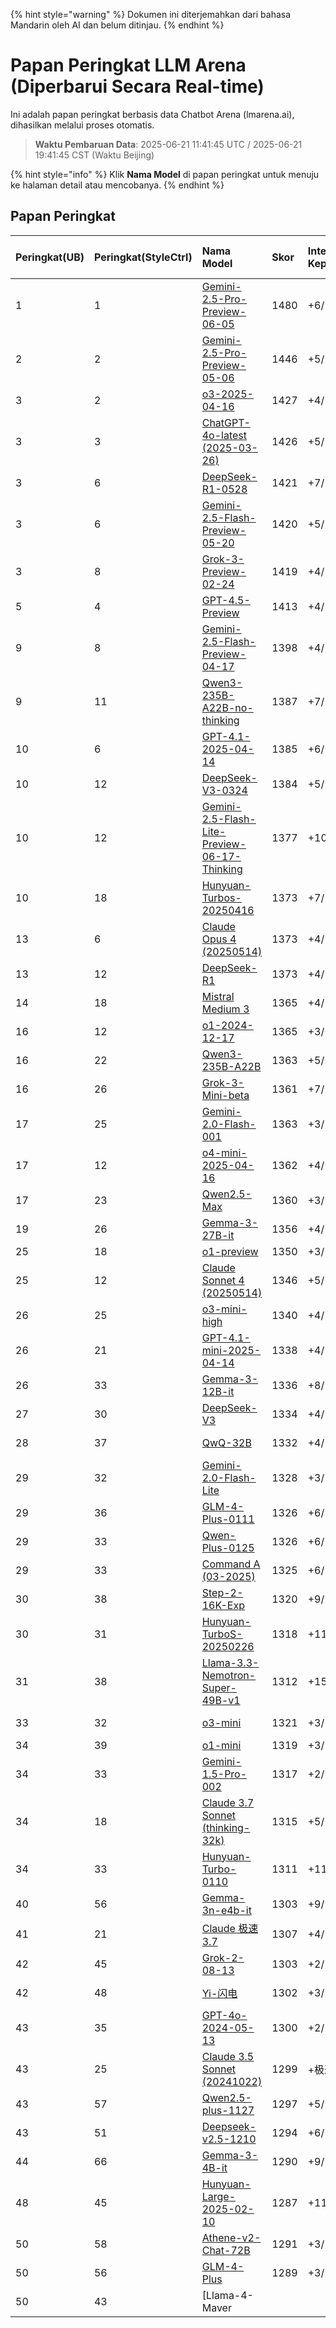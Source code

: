 
{% hint style="warning" %}
Dokumen ini diterjemahkan dari bahasa Mandarin oleh AI dan belum ditinjau.
{% endhint %}

# Papan Peringkat LLM Arena (Diperbarui Secara Real-time)

Ini adalah papan peringkat berbasis data Chatbot Arena (lmarena.ai), dihasilkan melalui proses otomatis.

> **Waktu Pembaruan Data**: 2025-06-21 11:41:45 UTC / 2025-06-21 19:41:45 CST (Waktu Beijing)

{% hint style="info" %}
Klik **Nama Model** di papan peringkat untuk menuju ke halaman detail atau mencobanya.
{% endhint %}

## Papan Peringkat

| Peringkat(UB) | Peringkat(StyleCtrl) | Nama Model                                                                                                                                 | Skor | Interval Kepercayaan | Jumlah Suara | Penyedia Layanan                | Lisensi                      | Tanggal Pemutakhiran Pengetahuan |
|:--------------|:---------------------|:-------------------------------------------------------------------------------------------------------------------------------------------|:-----|:---------------------|:------------|:--------------------------------|:-----------------------------|:----------------------------------|
|        1 |               1 | [Gemini-2.5-Pro-Preview-06-05](http://aistudio.google.com/app/prompts/new_chat?model=gemini-2.5-pro-preview-06-05)                        | 1480 | +6/-6   | 8,825   | Google                 | Proprietary             | Tidak Tersedia     |
|        2 |               2 | [Gemini-2.5-Pro-Preview-05-06](http://aistudio.google.com/app/prompts/new_chat?model=gemini-2.5-pro-preview-05-06)                        | 1446 | +5/-5   | 13,025  | Google                 | Proprietary             | Tidak Tersedia     |
|        3 |               2 | [o3-2025-04-16](https://openai.com/index/introducing-o3-and-o4-mini/)                                                                     | 1427 | +4/-4   | 16,019  | OpenAI                 | Proprietary             | Tidak Tersedia     |
|        3 |               3 | [ChatGPT-4o-latest (2025-03-26)](https://x.com/OpenAI/status/1905331956856050135)                                                         | 1426 | +5/-5   | 20,638  | OpenAI                 | Proprietary             | Tidak Tersedia     |
|        3 |               6 | [DeepSeek-R1-0528](https://api-docs.deepseek.com/news/news250528)                                                                         | 1421 | +7/-7   | 8,423   | DeepSeek               | MIT                     | Tidak Tersedia     |
|        3 |               6 | [Gemini-2.5-Flash-Preview-05-20](http://aistudio.google.com/app/prompts/new_chat?model=gemini-2.5-flash-preview-05-20)                    | 1420 | +5/-5   | 14,034  | Google                 | Proprietary             | Tidak Tersedia     |
|        3 |               8 | [Grok-3-Preview-02-24](https://x.ai/blog/grok-3)                                                                                          | 1419 | +4/-5   | 22,643  | xAI                    | Proprietary             | Tidak Tersedia     |
|        5 |               4 | [GPT-4.5-Preview](https://openai.com/index/introducing-gpt-4-5/)                                                                          | 1413 | +4/-4   | 15,271  | OpenAI                 | Proprietary             | Tidak Tersedia     |
|        9 |               8 | [Gemini-2.5-Flash-Preview-04-17](http://aistudio.google.com/app/prompts/new_chat?model=gemini-2.5-flash-preview-04-17)                    | 1398 | +4/-4   | 14,812  | Google                 | Proprietary             | Tidak Tersedia     |
|        9 |              11 | [Qwen3-235B-A22B-no-thinking](https://qwenlm.github.io/blog/qwen3/)                                                                       | 1387 | +7/-6   | 7,837   | Alibaba                | Apache 2.0              | Tidak Tersedia     |
|       10 |               6 | [GPT-4.1-2025-04-14](https://openai.com/index/gpt-4-1/)                                                                                   | 1385 | +6/-4   | 14,635  | OpenAI                 | Proprietary             | Tidak Tersedia     |
|       10 |              12 | [DeepSeek-V3-0324](https://api-docs.deepseek.com/news/news250325)                                                                         | 1384 | +5/-3   | 17,365  | DeepSeek               | MIT                     | Tidak Tersedia     |
|       10 |              12 | [Gemini-2.5-Flash-Lite-Preview-06-17-Thinking](http://aistudio.google.com/app/prompts/new_chat?model=gemini-2.5-flash-lite-preview-06-17) | 1377 | +10/-8  | 3,905   | Google                 | Proprietary             | Tidak Tersedia     |
|       10 |              18 | [Hunyuan-Turbos-20250416](https://cloud.tencent.com/document/product/1729/104753)                                                         | 1373 | +7/-7   | 6,747   | Tencent                | Proprietary             | Tidak Tersedia     |
|       13 |               6 | [Claude Opus 4 (20250514)](https://www.anthropic.com/news/claude-4)                                                                       | 1373 | +4/-4   | 15,254  | Anthropic              | Proprietary             | Tidak Tersedia     |
|       13 |              12 | [DeepSeek-R1](https://api-docs.deepseek.com/news/news250120)                                                                              | 1373 | +4/-5   | 19,430  | DeepSeek               | MIT                     | Tidak Tersedia     |
|       14 |              18 | [Mistral Medium 3](https://mistral.ai/news/mistral-medium-3)                                                                              | 1365 | +4/-5   | 13,385  | Mistral                | Proprietary             | Tidak Tersedia     |
|       16 |              12 | [o1-2024-12-17](https://openai.com/index/o1-and-new-tools-for-developers/)                                                                | 1365 | +3/-3   | 29,038  | OpenAI                 | Proprietary             | Tidak Tersedia     |
|       16 |              22 | [Qwen3-235B-A22B](https://qwenlm.github.io/blog/qwen3/)                                                                                   | 1363 | +5/-6   | 11,429  | Alibaba                | Apache 2.0              | Tidak Tersedia     |
|       16 |              26 | [Grok-3-Mini-beta](https://docs.x.ai/docs/models)                                                                                         | 1361 | +7/-6   | 6,984   | xAI                    | Proprietary             | Tidak Tersedia     |
|       17 |              25 | [Gemini-2.0-Flash-001](https://aistudio.google.com/app/prompts/new_chat?instructions=lmsys-1121&model=gemini-2.0-flash-001)               | 1363 | +3/-3   | 34,803  | Google                 | Proprietary             | Tidak Tersedia     |
|       17 |              12 | [o4-mini-2025-04-16](https://openai.com/index/introducing-o3-and-o4-mini/)                                                                | 1362 | +4/-4   | 14,392  | OpenAI                 | Proprietary             | Tidak Tersedia     |
|       17 |              23 | [Qwen2.5-Max](https://qwenlm.github.io/blog/qwen2.5-max/)                                                                                 | 1360 | +3/-3   | 30,065  | Alibaba                | Proprietary             | Tidak Tersedia     |
|       19 |              26 | [Gemma-3-27B-it](http://aistudio.google.com/app/prompts/new_chat?model=gemma-3-27b-it)                                                    | 1356 | +4/-3   | 22,300  | Google                 | Gemma                   | Tidak Tersedia     |
|       25 |              18 | [o1-preview](https://platform.openai.com/docs/models/o1)                                                                                  | 1350 | +3/-4   | 33,177  | OpenAI                 | Proprietary             | 2023/10  |
|       25 |              12 | [Claude Sonnet 4 (20250514)](https://www.anthropic.com/news/claude-4)                                                                     | 1346 | +5/-5   | 12,143  | Anthropic              | Proprietary             | Tidak Tersedia     |
|       26 |              25 | [o3-mini-high](https://platform.openai.com/docs/guides/reasoning#reasoning-effort)                                                        | 1340 | +4/-3   | 19,404  | OpenAI                 | Proprietary             | Tidak Tersedia     |
|       26 |              21 | [GPT-4.1-mini-2025-04-14](https://openai.com/index/gpt-4-1/)                                                                              | 1338 | +4/-5   | 13,519  | OpenAI                 | Proprietary             | Tidak Tersedia     |
|       26 |              33 | [Gemma-3-12B-it](http://aistudio.google.com/app/prompts/new_chat?model=gemma-3-12b-it)                                                    | 1336 | +8/-10  | 3,976   | Google                 | Gemma                   | Tidak Tersedia     |
|       27 |              30 | [DeepSeek-V3](https://huggingface.co/deepseek-ai/DeepSeek-V3)                                                                             | 1334 | +4/-4   | 22,841  | DeepSeek               | DeepSeek                | Tidak Tersedia     |
|       28 |              37 | [QwQ-32B](https://huggingface.co/Qwen/QwQ-32B)                                                                                            | 1332 | +4/-5   | 16,438  | Alibaba                | Apache 2.0              | Tidak Tersedia     |
|       29 |              32 | [Gemini-2.0-Flash-Lite](https://aistudio.google.com/prompts/new_chat?model=gemini-2.0-flash-lite)                                         | 1328 | +3/-3   | 26,104  | Google                 | Proprietary             | Tidak Tersedia     |
|       29 |              36 | [GLM-4-Plus-0111](https://bigmodel.cn/dev/howuse/glm-4)                                                                                   | 1326 | +6/-9   | 6,028   | Zhipu                  | Proprietary             | Tidak Tersedia     |
|       29 |              33 | [Qwen-Plus-0125](https://www.alibabacloud.com/help/en/model-studio/developer-reference/what-is-qwen-llm)                                  | 1326 | +6/-7   | 6,055   | Alibaba                | Proprietary             | Tidak Tersedia     |
|       29 |              33 | [Command A (03-2025)](https://cohere.com/blog/command-a)                                                                                  | 1325 | +6/-3   | 21,092  | Cohere                 | CC-BY-NC-4.0            | Tidak Tersedia     |
|       30 |              38 | [Step-2-16K-Exp](https://platform.stepfun.com/docs/llm/text)                                                                              | 1320 | +9/-7   | 5,126   | StepFun                | Proprietary             | Tidak Tersedia     |
|       30 |              31 | [Hunyuan-TurboS-20250226](https://cloud.tencent.com/document/product/1729/104753)                                                         | 1318 | +11/-10 | 2,452   | Tencent                | Proprietary             | Tidak Tersedia     |
|       31 |              38 | [Llama-3.3-Nemotron-Super-49B-v1](https://huggingface.co/nvidia/Llama-3_3-Nemotron-Super-49B-v1)                                          | 1312 | +15/-13 | 2,371   | Nvidia                 | Nvidia                  | Tidak Tersedia     |
|       33 |              32 | [o3-mini](https://openai.com/index/openai-o3-mini/)                                                                                       | 1321 | +3/-2   | 33,256  | OpenAI                 | Proprietary             | Tidak Tersedia     |
|       34 |              39 | [o1-mini](https://platform.openai.com/docs/models/o1)                                                                                     | 1319 | +3/-3   | 54,951  | OpenAI                 | Proprietary             | 2023/10  |
|       34 |              33 | [Gemini-1.5-Pro-002](https://aistudio.google.com/app/prompts/new_chat?instructions=lmsys&model=gemini-1.5-pro-002)                        | 1317 | +2/-3   | 58,645  | Google                 | Proprietary             | Tidak Tersedia     |
|       34 |              18 | [Claude 3.7 Sonnet (thinking-32k)](https://www.anthropic.com/news/claude-3-7-sonnet)                                                       | 1315 | +5/-3   | 22,385  | Anthropic              | Proprietary             | Tidak Tersedia     |
|       34 |              33 | [Hunyuan-Turbo-0110](https://cloud.tencent.com/document/product/1729/104753)                                                              | 1311 | +11/-12 | 2,510   | Tencent                | Proprietary             | Tidak Tersedia     |
|       40 |              56 | [Gemma-3n-e4b-it](http://aistudio.google.com/app/prompts/new_chat?model=gemma-3n-e4b-it)                                                  | 1303 | +9/-9   | 3,913   | Google                 | Gemma                   | Tidak Tersedia     |
|       41 |              21 | [Claude 极速 3.7](https://www.anthropic.com/news/claude-3-7-sonnet)                                                                     | 1307 | +4/-3   | 26,866  | Anthropic              | Proprietary             | Tidak Tersedia     |
|       42 |              45 | [Grok-2-08-13](https://x.ai/blog/grok-2)                                                                                                  | 1303 | +2/-3   | 67,084  | xAI                    | Proprietary             | 2024/3   |
|       42 |              48 | [Yi-闪电](https://platform.lingyiwanwu.com/docs#%E6%A8%A1%E5%9E%8B%E4%B8%8E%E8%AE%A1%E8%B4%B9)                                       | 1302 | +3/-3   | 28,968  | 01 AI                  | Proprietary             | Tidak Tersedia     |
|       43 |              35 | [GPT-4o-2024-05-13](https://openai.com/index/hello-gpt-4o/)                                                                               | 1300 | +2/-2   | 117,747 | OpenAI                 | Proprietary             | 2023/10  |
|       43 |              25 | [Claude 3.5 Sonnet (20241022)](https://www.anthropic.com/news/3-5-models-and-computer-use)                                                | 1299 | +极速/-2 | 74,230  | Anthropic              | Proprietary             | 2024/4   |
|       43 |              57 | [Qwen2.5-plus-1127](https://help.aliyun.com/zh/model-studio/getting-started/models?spm=a2c4g.11186623.0.i7)                               | 1297 | +5/-7   | 10,715  | Alibaba                | Proprietary             | Tidak Tersedia     |
|       43 |              51 | [Deepseek-v2.5-1210](https://huggingface.co/deepseek-ai/DeepSeek-V2.5-1210)                                                               | 1294 | +6/-4   | 7,243   | DeepSeek               | DeepSeek                | Tidak Tersedia     |
|       44 |              66 | [Gemma-3-4B-it](http://a极速udio.google.com/app/prompts/new_chat?model=gemma-3-4b-it)                                                      | 1290 | +9/-7   | 4,321   | Google                 | Gemma                   | Tidak Tersedia     |
|       48 |              45 | [Hunyuan-Large-2025-02-10](https://cloud.tencent.com/document/product/1729/104753)                                                        | 1287 | +11/-8  | 3,856   | Tencent                | Proprietary             | Tidak Tersedia     |
|       50 |              58 | [Athene-v2-Chat-72B](https://huggingface.co/Nexusflow/Athene-V2-Chat)                                                                     | 1291 | +3/-4   | 26,074  | NexusFlow              | NexusFlow               | Tidak Tersedia     |
|       50 |              56 | [GLM-4-Plus](https://bigmodel.cn/dev/howuse/glm-4)                                                                                        | 1289 | +3/-3   | 27,788  | Zhipu AI               | Proprietary             | Tidak Tersedia     |
|       50 |              43 | [Llama-4-Maver